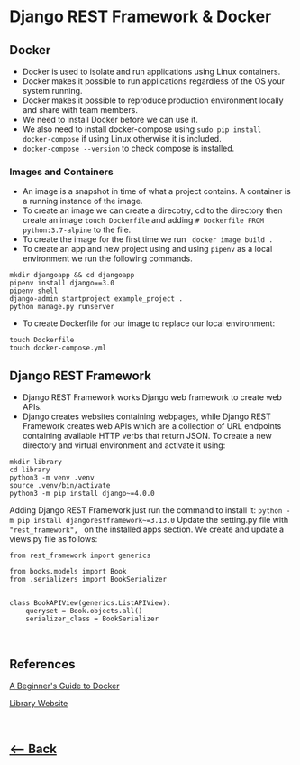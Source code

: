 # Django REST Framework & Docker
## Docker

* Docker is used to isolate and run applications using Linux containers.
* Docker makes it possible to run applications regardless of the OS your system running.
* Docker makes it possible to reproduce production environment locally and share with team members.
* We need to install Docker before we can use it.
* We also need to install docker-compose using `sudo pip install docker-compose` if using Linux otherwise it is included.
* `docker-compose --version` to check compose is installed.

### Images and Containers

* An image is a snapshot in time of what a project contains. A container is a running instance of the image.
* To create an image we can create a direcotry, cd to the directory then create an image `touch Dockerfile` and adding `# Dockerfile
FROM python:3.7-alpine` to the file.
* To create the image for the first time we run ` docker image build .`
* To create an app and new project using and using `pipenv` as a local environment we run the following commands.
```
mkdir djangoapp && cd djangoapp
pipenv install django==3.0
pipenv shell
django-admin startproject example_project .
python manage.py runserver
```
* To create Dockerfile for our image to replace our local environment: 
```
touch Dockerfile
touch docker-compose.yml

```

## Django REST Framework

* Django REST Framework works Django web framework to create web APIs.
* Django creates websites containing webpages, while Django REST Framework creates web APIs which are a collection of URL endpoints containing available HTTP verbs that return JSON.
To create a new directory and virtual environment and activate it using:
```
mkdir library
cd library
python3 -m venv .venv
source .venv/bin/activate
python3 -m pip install django~=4.0.0
```
Adding Django REST Framework just run the command to install it: 
`python -m pip install djangorestframework~=3.13.0`
Update the setting.py file with `  "rest_framework",  ` on the installed apps section.
We create and update a views.py file as follows:
```
from rest_framework import generics

from books.models import Book
from .serializers import BookSerializer


class BookAPIView(generics.ListAPIView):
    queryset = Book.objects.all()
    serializer_class = BookSerializer

```

<br />

## References


[A Beginner's Guide to Docker](https://wsvincent.com/beginners-guide-to-docker/)

[Library Website](https://djangoforapis.com/library-website-and-api/)

<br />

## [<-- Back](README.md)
